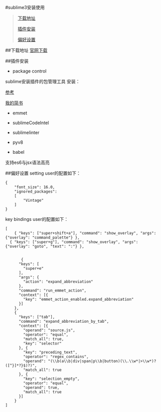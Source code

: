 #sublime3安装使用

> [下载地址](#download)
>
> [插件安装](#Plugin)
>
> [偏好设置](#custom)
>
>
>

##<a name="download"></a>下载地址
[官网下载](https://www.sublimetext.com/3)


##<a name="Plugin"></a>插件安装
* package control

sublime安装插件的包管理工具
安装：

[参考](https://www.imjeff.cn/blog/62/)

[我的简书](http://www.jianshu.com/p/1f0fe9476e0f)

* emmet

* sublimeCodeIntel

* sublimelinter

* pyv8

* babel

支持es6与jsx语法高亮

##<a name="custom"></a>偏好设置
setting user的配置如下：

```
{
	"font_size": 16.0,
	"ignored_packages":
	[
		"Vintage"
	]
}

```

key bindings user的配置如下：

```
[
	{ "keys": ["super+shift+a"], "command": "show_overlay", "args": {"overlay": "command_palette"} },
  { "keys": ["super+g"], "command": "show_overlay", "args": {"overlay": "goto", "text": ":"} },


	   {
      "keys": [
        "super+e"
      ],
      "args": {
        "action": "expand_abbreviation"
      },
      "command": "run_emmet_action",
      "context": [{
        "key": "emmet_action_enabled.expand_abbreviation"
      }]
    },
    {
      "keys": ["tab"],
      "command": "expand_abbreviation_by_tab",
      "context": [{
        "operand": "source.js",
        "operator": "equal",
        "match_all": true,
        "key": "selector"
      }, {
        "key": "preceding_text",
        "operator": "regex_contains",
        "operand": "(\\b(a\\b|div|span|p\\b|button)(\\.\\w*|>\\w*)?([^}]*?}$)?)",
        "match_all": true
      }, {
        "key": "selection_empty",
        "operator": "equal",
        "operand": true,
        "match_all": true
      }]
    }
]
```
